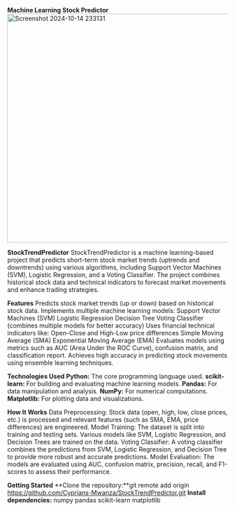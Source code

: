 **Machine Learning Stock Predictor**
<img width="523" alt="Screenshot 2024-10-14 233131" src="https://github.com/user-attachments/assets/c2b9c237-c5a3-4ff1-a096-e1813a986239">

**StockTrendPredictor**
StockTrendPredictor is a machine learning-based project that predicts short-term stock market trends (uptrends and downtrends) using various algorithms, including Support Vector Machines (SVM), Logistic Regression, and a Voting Classifier. The project combines historical stock data and technical indicators to forecast market movements and enhance trading strategies.

**Features**
Predicts stock market trends (up or down) based on historical stock data.
Implements multiple machine learning models:
Support Vector Machines (SVM)
Logistic Regression
Decision Tree
Voting Classifier (combines multiple models for better accuracy)
Uses financial technical indicators like:
Open-Close and High-Low price differences
Simple Moving Average (SMA)
Exponential Moving Average (EMA)
Evaluates models using metrics such as AUC (Area Under the ROC Curve), confusion matrix, and classification report.
Achieves high accuracy in predicting stock movements using ensemble learning techniques.

**Technologies Used**
**Python:** The core programming language used.
**scikit-learn:** For building and evaluating machine learning models.
**Pandas:** For data manipulation and analysis.
**NumPy:** For numerical computations.
**Matplotlib:** For plotting data and visualizations.

**How It Works**
Data Preprocessing: Stock data (open, high, low, close prices, etc.) is processed and relevant features (such as SMA, EMA, price differences) are engineered.
Model Training: The dataset is split into training and testing sets. Various models like SVM, Logistic Regression, and Decision Trees are trained on the data.
Voting Classifier: A voting classifier combines the predictions from SVM, Logistic Regression, and Decision Tree to provide more robust and accurate predictions.
Model Evaluation: The models are evaluated using AUC, confusion matrix, precision, recall, and F1-scores to assess their performance.

**Getting Started**
**Clone the repository:**git remote add origin https://github.com/Cyprians-Mwanza/StockTrendPredictor.git
**Install dependencies:**
numpy
pandas
scikit-learn
matplotlib
